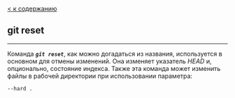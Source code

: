 [< к содержанию](./readme.md)

## git reset
---
Команда ***`git reset`***, как можно догадаться из названия, используется в основном для отмены изменений. Она изменяет указатель *HEAD* и, опционально, состояние индекса. Также эта команда может изменить файлы в рабочей директории при использовании параметра: 
```
--hard .
```
